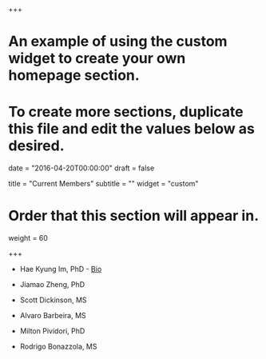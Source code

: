 +++
# An example of using the custom widget to create your own homepage section.
# To create more sections, duplicate this file and edit the values below as desired.

date = "2016-04-20T00:00:00"
draft = false

title = "Current Members"
subtitle = ""
widget = "custom"

# Order that this section will appear in.
weight = 60

+++

- Hae Kyung Im, PhD - [Bio](#about)

- Jiamao Zheng, PhD

- Scott Dickinson, MS

- Alvaro Barbeira, MS

- Milton Pividori, PhD

- Rodrigo Bonazzola, MS
